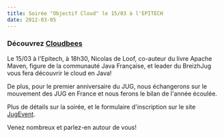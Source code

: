 ```yaml
---
title: Soirée "Objectif Cloud" le 15/03 à l'EPITECH
date: 2012-03-05
---
```


### Découvrez [Cloudbees](http://www.cloudbees.com/)

Le 15/03 à l'Epitech, à 18h30, Nicolas de Loof, co-auteur du livre Apache Maven,
figure de la communauté Java Française, et leader du BreizhJug vous fera
découvrir le cloud en Java!

De plus, pour le premier anniversaire du JUG, nous échangerons sur le mouvement
des JUG en France et nous ferons le bilan de l'année écoulée.

Plus de détails sur la soirée, et le formulaire d'inscription sur le site [JugEvent](http://www.jugevents.org/jugevents/event/44557).

Venez nombreux et parlez-en autour de vous!
